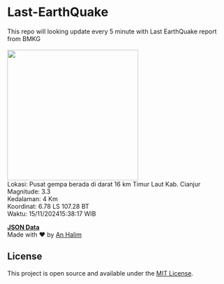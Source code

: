 # Last-EarthQuake
This repo will looking update every 5 minute with Last EarthQuake report from BMKG
<br>
<br>
<img src="https://static.bmkg.go.id/20241115153817.mmi.jpg" width="300"/>
<br>
Lokasi: Pusat gempa berada di darat 16 km Timur Laut Kab. Cianjur <br>
Magnitude: 3.3 <br>
Kedalaman: 4 Km <br>
Koordinat: 6.78 LS 107.28 BT <br>
Waktu: 15/11/202415:38:17 WIB <br>

<a href="./data/data.json">**JSON Data**</a>
<br>
Made with ❤️ by <a href="https://github.com/an-halim">An Halim</a>
## License

This project is open source and available under the [MIT License](LICENSE).

